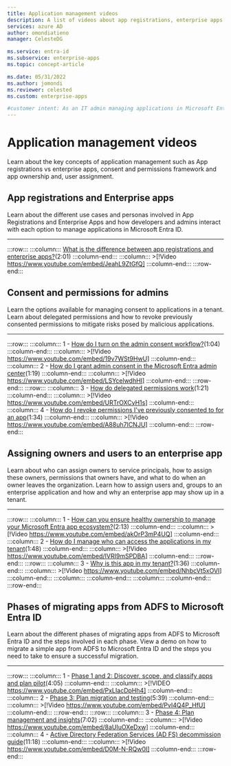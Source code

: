 ```yaml
---
title: Application management videos
description: A list of videos about app registrations, enterprise apps, consent and permissions, and app ownership and assignment in Microsoft Entra ID
services: azure AD
author: omondiatieno
manager: CelesteDG

ms.service: entra-id
ms.subservice: enterprise-apps
ms.topic: concept-article

ms.date: 05/31/2022
ms.author: jomondi
ms.reviewer: celested
ms.custom: enterprise-apps

#customer intent: As an IT admin managing applications in Microsoft Entra ID, I want to learn about the key concepts of application management, such as app registrations vs enterprise apps, consent and permissions framework, and app ownership and user assignment, so that I can effectively manage and secure applications in my organization. 
---
```


# Application management videos

Learn about the key concepts of application management such as App registrations vs enterprise apps, consent and permissions framework and app ownership and, user assignment.

## App registrations and Enterprise apps

Learn about the different use cases and personas involved in App Registrations and Enterprise Apps and how developers and admins interact with each option to manage applications in Microsoft Entra ID.
___

:::row:::
    :::column:::
        [What is the difference between app registrations and enterprise apps?](https://www.youtube.com/watch?v=JeahL9ZtGfQ&list=PLlrxD0HtieHiBPIyUWkqVzoMrgfwKi4dY&index=4&t=2s)(2:01)
    :::column-end:::
    :::column:::
        >[!Video https://www.youtube.com/embed/JeahL9ZtGfQ] 
    :::column-end:::
:::row-end:::

## Consent and permissions for admins

Learn the options available for managing consent to applications in a tenant. Learn about delegated permissions and how to revoke previously consented permissions to mitigate risks posed by malicious applications.
___

:::row:::
    :::column:::
        1 - [How do I turn on the admin consent workflow?](https://www.youtube.com/watch?v=19v7WSt9HwU&list=PLlrxD0HtieHiBPIyUWkqVzoMrgfwKi4dY&index=4)(1:04)
    :::column-end:::
    :::column:::
        >[!Video https://www.youtube.com/embed/19v7WSt9HwU]
    :::column-end:::
     :::column:::
        2 - [How do I grant admin consent in the Microsoft Entra admin center](https://www.youtube.com/watch?v=LSYcelwdhHI&list=PLlrxD0HtieHiBPIyUWkqVzoMrgfwKi4dY&index=5)(1:19)
    :::column-end:::
    :::column:::
        >[!Video https://www.youtube.com/embed/LSYcelwdhHI]
    :::column-end:::
:::row-end:::
:::row:::
    :::column:::
        3 - [How do delegated permissions work](https://www.youtube.com/watch?v=URTrOXCyH1s&list=PLlrxD0HtieHiBPIyUWkqVzoMrgfwKi4dY&index=7)(1:21)
    :::column-end:::
    :::column:::
        >[!Video https://www.youtube.com/embed/URTrOXCyH1s]
    :::column-end:::
    :::column:::
        4 - [How do I revoke permissions I've previously consented to for an app](https://www.youtube.com/watch?v=A88uh7ICNJU&list=PLlrxD0HtieHiBPIyUWkqVzoMrgfwKi4dY&index=6)(1:34)
    :::column-end:::
    :::column:::
        >[!Video https://www.youtube.com/embed/A88uh7ICNJU]
    :::column-end:::
:::row-end:::

## Assigning owners and users to an enterprise app

Learn about who can assign owners to service principals, how to assign these owners, permissions that owners have, and what to do when an owner leaves the organization.
Learn how to assign users and, groups to an enterprise application and how and why an enterprise app may show up in a tenant. 
___

:::row:::
    :::column:::
        1 - [How can you ensure healthy ownership to manage your Microsoft Entra app ecosystem?](https://www.youtube.com/watch?v=akOrP3mP4UQ&list=PLlrxD0HtieHiBPIyUWkqVzoMrgfwKi4dY&index=1)(2:13)
    :::column-end:::
    :::column:::
        >[!Video https://www.youtube.com/embed/akOrP3mP4UQ]
    :::column-end:::
     :::column:::
        2 - [How do I manage who can access the applications in my tenant](https://www.youtube.com/watch?v=IVRI9mSPDBA&list=PLlrxD0HtieHiBPIyUWkqVzoMrgfwKi4dY&index=2)(1:48)
    :::column-end:::
    :::column:::
        >[!Video https://www.youtube.com/embed/IVRI9mSPDBA]
    :::column-end:::
:::row-end:::
:::row:::
    :::column:::
        3 - [Why is this app in my tenant?](https://www.youtube.com/watch?v=NhbcVt5xOVI&list=PLlrxD0HtieHiBPIyUWkqVzoMrgfwKi4dY&index=8)(1:36)
    :::column-end:::
    :::column:::
        >[!Video https://www.youtube.com/embed/NhbcVt5xOVI]
    :::column-end:::
    :::column:::
    :::column-end:::
    :::column:::
    :::column-end:::
:::row-end:::

<a name='phases-of-migrating-apps-from-adfs-to-azure-ad'></a>

## Phases of migrating apps from ADFS to Microsoft Entra ID

Learn about the different phases of migrating apps from ADFS to Microsoft Entra ID and the steps involved in each phase. View a demo on how to migrate a simple app from ADFS to Microsoft Entra ID and the steps you need to take to ensure a successful migration.

___

:::row:::
    :::column:::
        1 - [Phase 1 and 2: Discover, scope, and classify apps and plan pilot](https://www.youtube.com/watch?v=PxLIacDpHh4)(4:05)
    :::column-end:::
    :::column:::
        >[!VIDEO https://www.youtube.com/embed/PxLIacDpHh4]
    :::column-end:::
     :::column:::
        2 - [Phase 3: Plan migration and testing](https://www.youtube.com/watch?v=PvI4Q4P_HfU)(5:39)
    :::column-end:::
    :::column:::
        >[!Video https://www.youtube.com/embed/PvI4Q4P_HfU]
    :::column-end:::
:::row-end:::
:::row:::
    :::column:::
        3 - [Phase 4: Plan management and insights](https://www.youtube.com/watch?v=8aUIuOXeDxw)(7:02)
    :::column-end:::
    :::column:::
        >[!Video https://www.youtube.com/embed/8aUIuOXeDxw]
    :::column-end:::
    :::column:::
        4 - [Active Directory Federation Services (AD FS) decommission guide](https://www.youtube.com/watch?v=D0M-N-RQw0I)(11:18)
    :::column-end:::
    :::column:::
        >[!Video https://www.youtube.com/embed/D0M-N-RQw0I]
    :::column-end:::
:::row-end:::
